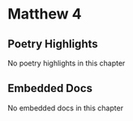 # Matthew 4

## Poetry Highlights

No poetry highlights in this chapter

## Embedded Docs

No embedded docs in this chapter

